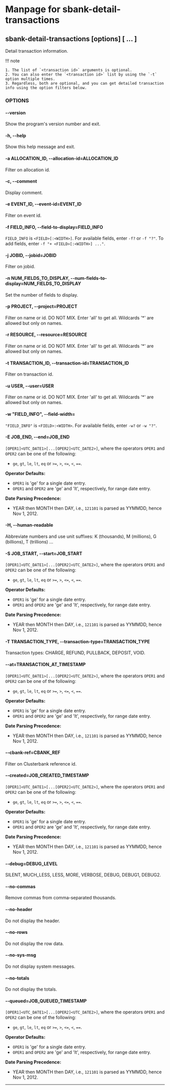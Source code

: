 # Manpage for sbank-detail-transactions

## sbank-detail-transactions [options] [<transaction id> ... <transaction id>]

Detail transaction information.

!!! note

    1. The list of `<transaction id>` arguments is optional.
    2. You can also enter the `<transaction id>` list by using the `-t` option multiple times.
    3. Regardless, both are optional, and you can get detailed transaction info using the option filters below.

### OPTIONS

#### **--version**

Show the program's version number and exit.

#### **-h, --help**

Show this help message and exit.

#### **-a ALLOCATION_ID, --allocation-id=ALLOCATION_ID**

Filter on allocation id.

#### **-c, --comment**

Display comment.

#### **-e EVENT_ID, --event-id=EVENT_ID**

Filter on event id.

#### **-f FIELD_INFO, --field-to-display=FIELD_INFO**

`FIELD_INFO` is `<FIELD>[:<WIDTH>]`. For available fields, enter `-f?` or `-f "?"`. To add fields, enter `-f "+ <FIELD>[:<WIDTH>] ..."`.

#### **-j JOBID, --jobid=JOBID**

Filter on jobid.

#### **-n NUM_FIELDS_TO_DISPLAY, --num-fields-to-display=NUM_FIELDS_TO_DISPLAY**

Set the number of fields to display.

#### **-p PROJECT, --project=PROJECT**

Filter on name or id. DO NOT MIX. Enter 'all' to get all. Wildcards '*' are allowed but only on names.

#### **-r RESOURCE, --resource=RESOURCE**

Filter on name or id. DO NOT MIX. Enter 'all' to get all. Wildcards '*' are allowed but only on names.

#### **-t TRANSACTION_ID, --transaction-id=TRANSACTION_ID**

Filter on transaction id.

#### **-u USER, --user=USER**

Filter on name or id. DO NOT MIX. Enter 'all' to get all. Wildcards '*' are allowed but only on names.

#### **-w "FIELD_INFO", --field-width=**

`"FIELD_INFO"` is `<FIELD>:<WIDTH>`. For available fields, enter `-w?` or `-w "?"`.

#### **-E JOB_END, --end=JOB_END**

`[OPER1]<UTC_DATE1>[...[OPER2]<UTC_DATE2>]`, where the operators `OPER1` and `OPER2` can be one of the following:

- `ge`, `gt`, `le`, `lt`, `eq` or `>=`, `>`, `<=`, `<`, `==`.

**Operator Defaults:**

- `OPER1` is 'ge' for a single date entry.
- `OPER1` and `OPER2` are 'ge' and 'lt', respectively, for range date entry.

**Date Parsing Precedence:**

- YEAR then MONTH then DAY, i.e., `121101` is parsed as YYMMDD, hence Nov 1, 2012.

#### **-H, --human-readable**

Abbreviate numbers and use unit suffixes: K (thousands), M (millions), G (billions), T (trillions) ...

#### **-S JOB_START, --start=JOB_START**

`[OPER1]<UTC_DATE1>[...[OPER2]<UTC_DATE2>]`, where the operators `OPER1` and `OPER2` can be one of the following:

- `ge`, `gt`, `le`, `lt`, `eq` or `>=`, `>`, `<=`, `<`, `==`.

**Operator Defaults:**

- `OPER1` is 'ge' for a single date entry.
- `OPER1` and `OPER2` are 'ge' and 'lt', respectively, for range date entry.

**Date Parsing Precedence:**

- YEAR then MONTH then DAY, i.e., `121101` is parsed as YYMMDD, hence Nov 1, 2012.

#### **-T TRANSACTION_TYPE, --transaction-type=TRANSACTION_TYPE**

Transaction types: CHARGE, REFUND, PULLBACK, DEPOSIT, VOID.

#### **--at=TRANSACTION_AT_TIMESTAMP**

`[OPER1]<UTC_DATE1>[...[OPER2]<UTC_DATE2>]`, where the operators `OPER1` and `OPER2` can be one of the following:

- `ge`, `gt`, `le`, `lt`, `eq` or `>=`, `>`, `<=`, `<`, `==`.

**Operator Defaults:**

- `OPER1` is 'ge' for a single date entry.
- `OPER1` and `OPER2` are 'ge' and 'lt', respectively, for range date entry.

**Date Parsing Precedence:**

- YEAR then MONTH then DAY, i.e., `121101` is parsed as YYMMDD, hence Nov 1, 2012.

#### **--cbank-ref=CBANK_REF**

Filter on Clusterbank reference id.

#### **--created=JOB_CREATED_TIMESTAMP**

`[OPER1]<UTC_DATE1>[...[OPER2]<UTC_DATE2>]`, where the operators `OPER1` and `OPER2` can be one of the following:

- `ge`, `gt`, `le`, `lt`, `eq` or `>=`, `>`, `<=`, `<`, `==`.

**Operator Defaults:**

- `OPER1` is 'ge' for a single date entry.
- `OPER1` and `OPER2` are 'ge' and 'lt', respectively, for range date entry.

**Date Parsing Precedence:**

- YEAR then MONTH then DAY, i.e., `121101` is parsed as YYMMDD, hence Nov 1, 2012.

#### **--debug=DEBUG_LEVEL**

SILENT, MUCH_LESS, LESS, MORE, VERBOSE, DEBUG, DEBUG1, DEBUG2.

#### **--no-commas**

Remove commas from comma-separated thousands.

#### **--no-header**

Do not display the header.

#### **--no-rows**

Do not display the row data.

#### **--no-sys-msg**

Do not display system messages.

#### **--no-totals**

Do not display the totals.

#### **--queued=JOB_QUEUED_TIMESTAMP**

`[OPER1]<UTC_DATE1>[...[OPER2]<UTC_DATE2>]`, where the operators `OPER1` and `OPER2` can be one of the following:

- `ge`, `gt`, `le`, `lt`, `eq` or `>=`, `>`, `<=`, `<`, `==`.

**Operator Defaults:**

- `OPER1` is 'ge' for a single date entry.
- `OPER1` and `OPER2` are 'ge' and 'lt', respectively, for range date entry.

**Date Parsing Precedence:**

- YEAR then MONTH then DAY, i.e., `121101` is parsed as YYMMDD, hence Nov 1, 2012.

---